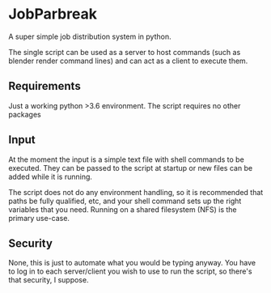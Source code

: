 # JobParbreak
A super simple job distribution system in python.

The single script can be used as a server to host commands (such as blender render command lines) and can act as a client to execute them.

## Requirements
Just a working python >3.6 environment. The script requires no other packages

## Input
At the moment the input is a simple text file with shell commands to be executed. They can be passed to the script at startup or new files can be added while it is running.

The script does not do any environment handling, so it is recommended that paths be fully qualified, etc, and your shell command sets up the right variables that you need. Running on a shared filesystem (NFS) is the primary use-case.

## Security
None, this is just to automate what you would be typing anyway. You have to log in to each server/client you wish to use to run the script, so there's that security, I suppose.

